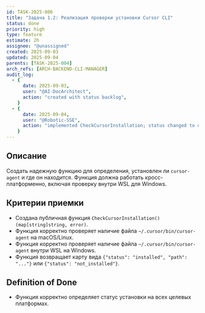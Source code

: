 ```yaml
---
id: TASK-2025-006
title: "Задача 1.2: Реализация проверки установки Cursor CLI"
status: done
priority: high
type: feature
estimate: 2h
assignee: "@unassigned"
created: 2025-09-03
updated: 2025-09-04
parents: [TASK-2025-004]
arch_refs: [ARCH-BACKEND-CLI-MANAGER]
audit_log:
  - {
      date: 2025-09-03,
      user: "@AI-DocArchitect",
      action: "created with status backlog",
    }
  - {
      date: 2025-09-04,
      user: "@Robotic-SSE",
      action: "implemented CheckCursorInstallation; status changed to done",
    }
---
```


## Описание

Создать надежную функцию для определения, установлен ли `cursor-agent` и где он находится. Функция должна работать кросс-платформенно, включая проверку внутри WSL для Windows.

## Критерии приемки

- Создана публичная функция `CheckCursorInstallation() (map[string]string, error)`.
- Функция корректно проверяет наличие файла `~/.cursor/bin/cursor-agent` на macOS/Linux.
- Функция корректно проверяет наличие файла `~/.cursor/bin/cursor-agent` внутри WSL на Windows.
- Функция возвращает карту вида `{"status": "installed", "path": "..."}` или `{"status": "not_installed"}`.

## Definition of Done

- Функция корректно определяет статус установки на всех целевых платформах.
